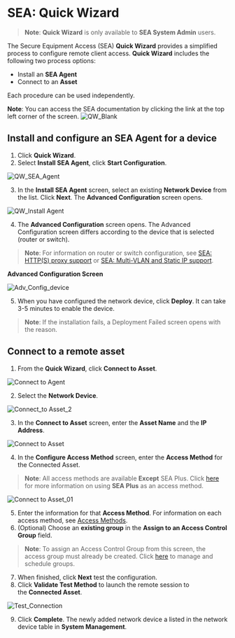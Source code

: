 # SEA: Quick Wizard

>**Note**: **Quick Wizard** is only available to **SEA System Admin** users.

The Secure Equipment Access (SEA) **Quick Wizard** provides a simplified process to configure remote client access. **Quick Wizard** includes the following two process options:

* Install an **SEA Agent** 
* Connect to an **Asset**

Each procedure can be used independently. 

**Note**: You can access the SEA documentation by clicking the link at the top left corner of the screen.
![QW_Blank](../graphics/sea/22431_QW_blank_00c.png)

## Install and configure an SEA Agent for a device

1. Click **Quick Wizard**.
2. Select **Install SEA Agent**, click **Start Configuration**. 

![QW_SEA_Agent](../graphics/sea/22431_QW_00c.png)

3. In the **Install SEA Agent** screen, select an existing **Network Device** from the list. Click **Next**. The **Advanced Configuration** screen opens.

![QW_Install Agent](../graphics/sea/21123_Install_Agent_Scrn_01.png)

4. The **Advanced Configuration** screen opens.
The Advanced Configuration screen differs according to the device that is selected (router or switch). 

>**Note**: For information on router or switch configuration, see [SEA: HTTP(S) proxy support](..//secure_equipment_access/http_proxy_support.md) or [SEA: Multi-VLAN and Static IP support](../secure_equipment_access/multi-vlan_static_ip_support.md).   

**Advanced Configuration Screen**

![Adv_Config_device](../graphics/sea/21123_Adv_Config_screen_switch_03b.png)


5. When you have configured the network device, click **Deploy**. It can take 3-5 minutes to enable the device.

>**Note**: If the installation fails, a Deployment Failed screen opens with the reason.

## Connect to a remote asset

1. From the **Quick Wizard**, click **Connect to Asset**.

![Connect to Agent](../graphics/sea/22431_QW_remote_asset_00a.png)

2. Select the **Network Device**.

![Connect_to Asset_2](../graphics/sea/22431_QW_remote_asset_01.png)

3. In the **Connect to Asset** screen, enter the **Asset Name** and the **IP Address**.

![Connect to Asset](../graphics/sea/21123_Connect_Asset_Scrn_06.png)

4. In the **Configure Access Method** screen, enter the **Access Method** for the Connected Asset.

>**Note**: All access methods are available **Except** SEA Plus. Click [here](../secure_equipment_access/sea_plus_access_method.md) for more information on using **SEA Plus** as an access method. 

![Connect to Asset_01](../graphics/sea/21123_Connect_Asset_Scrn_07b.png)

5. Enter the information for that **Access Method**. For information on each access method, see [Access Methods](../secure_equipment_access/access_methods.md).
6. (Optional) Choose an **existing group** in the **Assign to an Access Control Group** field.

>**Note**:  To assign an Access Control Group from this screen, the access group must already be created. Click [here](../secure_equipment_access/manage_schedule_access.md) to manage and schedule groups.

7. When finished, click **Next** test the configuration.
8. Click **Validate Test Method** to launch the remote session to the **Connected Asset**.

![Test_Connection](../graphics/sea/21123_Connect_Asset_Test_Scrn_09.png)

9. Click **Complete**. The newly added network device a listed in the network device table in **System Management**. 
